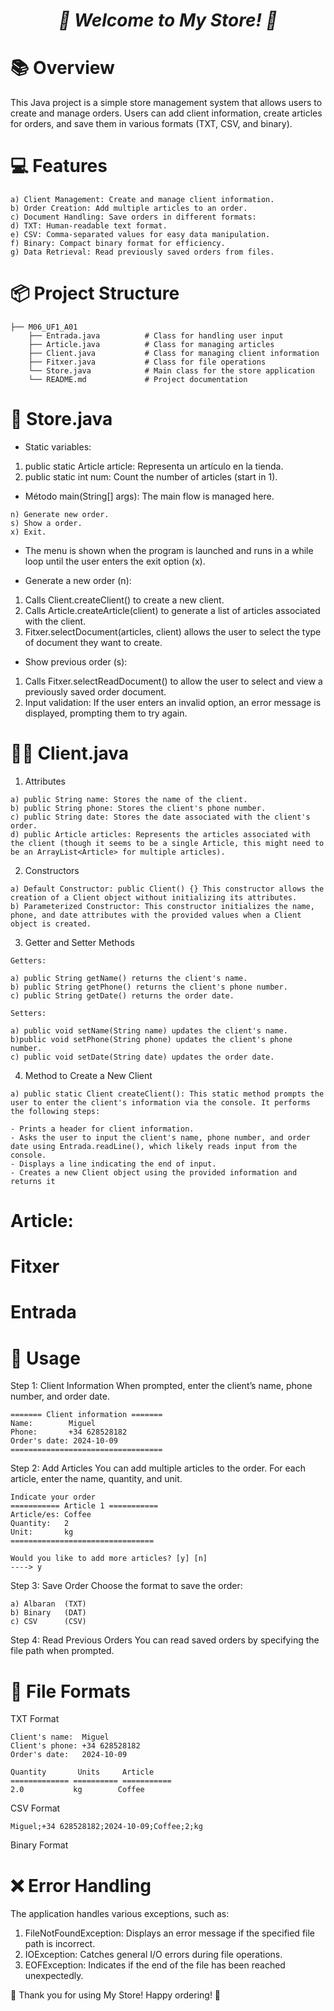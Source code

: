 <em><h1 align="center"> 🎉 Welcome to My Store! 🛒 </h1>  </em>

# 📚 Overview
This Java project is a simple store management system that allows users to create and manage orders. Users can add client information, create articles for orders, 
and save them in various formats (TXT, CSV, and binary).

# 💻 Features
````
a) Client Management: Create and manage client information.
b) Order Creation: Add multiple articles to an order.
c) Document Handling: Save orders in different formats:
d) TXT: Human-readable text format.
e) CSV: Comma-separated values for easy data manipulation.
f) Binary: Compact binary format for efficiency.
g) Data Retrieval: Read previously saved orders from files.
````

# 📦 Project Structure

````
├── M06_UF1_A01
    ├── Entrada.java          # Class for handling user input
    ├── Article.java          # Class for managing articles
    ├── Client.java           # Class for managing client information
    ├── Fitxer.java           # Class for file operations
    └── Store.java            # Main class for the store application
    └── README.md             # Project documentation
````   
# 🏬 Store.java

- Static variables:

1. public static Article article: Representa un artículo en la tienda.
2. public static int num: Count the number of articles (start in 1).

- Método main(String[] args): The main flow is managed here. 
````
n) Generate new order.
s) Show a order.
x) Exit.
````
- The menu is shown when the program is launched and runs in a while loop until the user enters the exit option (x).

- Generate a new order (n):

1. Calls Client.createClient() to create a new client.
2. Calls Article.createArticle(client) to generate a list of articles associated with the client.
3. Fitxer.selectDocument(articles, client) allows the user to select the type of document they want to create.

- Show previous order (s):

1. Calls Fitxer.selectReadDocument() to allow the user to select and view a previously saved order document.
2. Input validation: If the user enters an invalid option, an error message is displayed, prompting them to try again.

# 👦👧 Client.java

1. Attributes
````
a) public String name: Stores the name of the client.
b) public String phone: Stores the client's phone number.
c) public String date: Stores the date associated with the client's order.
d) public Article articles: Represents the articles associated with the client (though it seems to be a single Article, this might need to be an ArrayList<Article> for multiple articles).
````
2. Constructors
````
a) Default Constructor: public Client() {} This constructor allows the creation of a Client object without initializing its attributes.
b) Parameterized Constructor: This constructor initializes the name, phone, and date attributes with the provided values when a Client object is created.
````
3. Getter and Setter Methods
````
Getters:

a) public String getName() returns the client's name.
b) public String getPhone() returns the client's phone number.
c) public String getDate() returns the order date.

Setters:

a) public void setName(String name) updates the client's name.
b)public void setPhone(String phone) updates the client's phone number.
c) public void setDate(String date) updates the order date.
````
4. Method to Create a New Client
````
a) public static Client createClient(): This static method prompts the user to enter the client's information via the console. It performs the following steps:

- Prints a header for client information.
- Asks the user to input the client's name, phone number, and order date using Entrada.readLine(), which likely reads input from the console.
- Displays a line indicating the end of input.
- Creates a new Client object using the provided information and returns it
````
# Article: 

# Fitxer


# Entrada




# 📖 Usage
Step 1: Client Information
When prompted, enter the client’s name, phone number, and order date.

````
======= Client information =======
Name:        Miguel
Phone:       +34 628528182
Order's date: 2024-10-09
==================================
```` 

Step 2: Add Articles
You can add multiple articles to the order. For each article, enter the name, quantity, and unit.

```` 
Indicate your order
=========== Article 1 ===========
Article/es: Coffee
Quantity:   2
Unit:       kg
================================
```` 

````
Would you like to add more articles? [y] [n]
----> y
````
Step 3: Save Order
Choose the format to save the order:

````
a) Albaran  (TXT)
b) Binary   (DAT)
c) CSV      (CSV)
````

Step 4: Read Previous Orders
You can read saved orders by specifying the file path when prompted.

# 📄 File Formats
TXT Format
````
Client's name:  Miguel
Client's phone: +34 628528182
Order's date:   2024-10-09

Quantity       Units     Article
============= ========== ===========
2.0           kg        Coffee
````

CSV Format
````
Miguel;+34 628528182;2024-10-09;Coffee;2;kg
````

Binary Format

# ❌ Error Handling
The application handles various exceptions, such as:

1. FileNotFoundException: Displays an error message if the specified file path is incorrect.
2. IOException: Catches general I/O errors during file operations.
3. EOFException: Indicates if the end of the file has been reached unexpectedly.

🎊 Thank you for using My Store! Happy ordering! 🎊